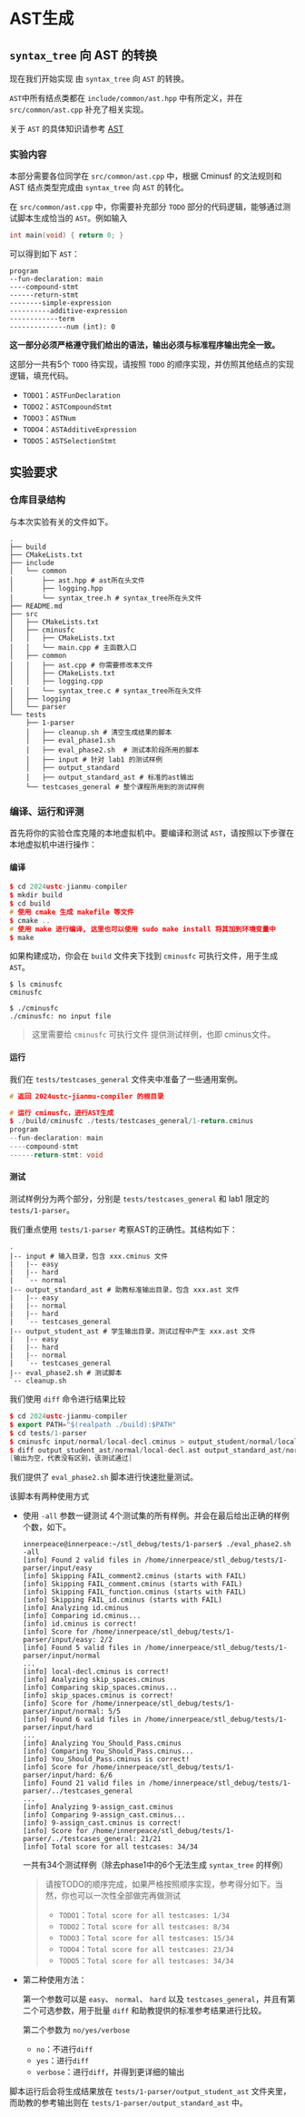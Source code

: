 # AST生成

## `syntax_tree` 向 AST 的转换

现在我们开始实现 由 `syntax_tree` 向 `AST` 的转换。

`AST`中所有结点类都在 `include/common/ast.hpp` 中有所定义，并在 `src/common/ast.cpp` 补充了相关实现。

关于 `AST` 的具体知识请参考 [AST](./AST.md)

### 实验内容

本部分需要各位同学在 `src/common/ast.cpp` 中，根据 Cminusf 的文法规则和 AST 结点类型完成由 `syntax_tree` 向 `AST` 的转化。 

在 `src/common/ast.cpp` 中，你需要补充部分 `TODO` 部分的代码逻辑，能够通过测试脚本生成恰当的 `AST`。例如输入

```c++
int main(void) { return 0; }
```

可以得到如下 `AST`：

```
program
--fun-declaration: main
----compound-stmt
------return-stmt
--------simple-expression
----------additive-expression
------------term
--------------num (int): 0
```

**这一部分必须严格遵守我们给出的语法，输出必须与标准程序输出完全一致。**

这部分一共有5个 `TODO` 待实现，请按照 `TODO` 的顺序实现，并仿照其他结点的实现逻辑，填充代码。

- `TODO1`：`ASTFunDeclaration`
- `TODO2`：`ASTCompoundStmt`
- `TODO3`：`ASTNum`
- `TODO4`：`ASTAdditiveExpression`
- `TODO5`：`ASTSelectionStmt`

## 实验要求

### 仓库目录结构

与本次实验有关的文件如下。

```
.
├── build
├── CMakeLists.txt
├── include
│   └── common
│       ├── ast.hpp	# ast所在头文件
│       ├── logging.hpp
│       └── syntax_tree.h # syntax_tree所在头文件
├── README.md
├── src
│   ├── CMakeLists.txt
│   ├── cminusfc
│   │   ├── CMakeLists.txt
│   │   └── main.cpp # 主函数入口
│   ├── common
│   │   ├── ast.cpp # 你需要修改本文件
│   │   ├── CMakeLists.txt
│   │   ├── logging.cpp
│   │   └── syntax_tree.c # syntax_tree所在头文件
│   ├── logging
│   └── parser
└── tests
    ├── 1-parser
    │   ├── cleanup.sh # 清空生成结果的脚本
    │   ├── eval_phase1.sh
    │   ├── eval_phase2.sh	# 测试本阶段所用的脚本
    │   ├── input # 针对 lab1 的测试样例
    │   ├── output_standard
    │   ├── output_standard_ast # 标准的ast输出
    └── testcases_general # 整个课程所用到的测试样例
```

### 编译、运行和评测

首先将你的实验仓库克隆的本地虚拟机中。要编译和测试 `AST`，请按照以下步骤在本地虚拟机中进行操作：

#### 编译

```c++
$ cd 2024ustc-jianmu-compiler
$ mkdir build
$ cd build
# 使用 cmake 生成 makefile 等文件
$ cmake ..
# 使用 make 进行编译, 这里也可以使用 sudo make install 将其加到环境变量中
$ make
```

如果构建成功，你会在 `build` 文件夹下找到 `cminusfc` 可执行文件，用于生成 `AST`。

```
$ ls cminusfc
cminusfc

$ ./cminusfc
./cminusfc: no input file
```

>这里需要给 `cminusfc` 可执行文件 提供测试样例，也即 cminus文件。

#### 运行

我们在 `tests/testcases_general` 文件夹中准备了一些通用案例。

```c++
# 返回 2024ustc-jianmu-compiler 的根目录

# 运行 cminusfc，进行AST生成
$ ./build/cminusfc ./tests/testcases_general/1-return.cminus 
program
--fun-declaration: main
----compound-stmt
------return-stmt: void
```

#### 测试

测试样例分为两个部分，分别是 `tests/testcases_general` 和 lab1 限定的 `tests/1-parser`。

我们重点使用 `tests/1-parser` 考察AST的正确性。其结构如下：

```
.
|-- input # 输入目录，包含 xxx.cminus 文件
|   |-- easy
|   |-- hard
|   `-- normal
|-- output_standard_ast # 助教标准输出目录，包含 xxx.ast 文件
|   |-- easy
|   |-- normal
|   |-- hard
|   `-- testcases_general
|-- output_student_ast # 学生输出目录，测试过程中产生 xxx.ast 文件
|   |-- easy
|   |-- hard
|   |-- normal
|   `-- testcases_general
|-- eval_phase2.sh # 测试脚本
`-- cleanup.sh
```

我们使用 `diff` 命令进行结果比较

```c++
$ cd 2024ustc-jianmu-compiler
$ export PATH="$(realpath ./build):$PATH"
$ cd tests/1-parser
$ cminusfc input/normal/local-decl.cminus > output_student/normal/local-decl.ast
$ diff output_student_ast/normal/local-decl.ast output_standard_ast/normal/local-decl.ast
[输出为空，代表没有区别，该测试通过]
```

我们提供了 `eval_phase2.sh` 脚本进行快速批量测试。

该脚本有两种使用方式

- 使用 `-all` 参数一键测试 4个测试集的所有样例。并会在最后给出正确的样例个数，如下。

    ```
    innerpeace@innerpeace:~/stl_debug/tests/1-parser$ ./eval_phase2.sh -all
    [info] Found 2 valid files in /home/innerpeace/stl_debug/tests/1-parser/input/easy
    [info] Skipping FAIL_comment2.cminus (starts with FAIL)
    [info] Skipping FAIL_comment.cminus (starts with FAIL)
    [info] Skipping FAIL_function.cminus (starts with FAIL)
    [info] Skipping FAIL_id.cminus (starts with FAIL)
    [info] Analyzing id.cminus
    [info] Comparing id.cminus...
    [info] id.cminus is correct!
    [info] Score for /home/innerpeace/stl_debug/tests/1-parser/input/easy: 2/2
    [info] Found 5 valid files in /home/innerpeace/stl_debug/tests/1-parser/input/normal
    ...
    [info] local-decl.cminus is correct!
    [info] Analyzing skip_spaces.cminus
    [info] Comparing skip_spaces.cminus...
    [info] skip_spaces.cminus is correct!
    [info] Score for /home/innerpeace/stl_debug/tests/1-parser/input/normal: 5/5
    [info] Found 6 valid files in /home/innerpeace/stl_debug/tests/1-parser/input/hard
    ...
    [info] Analyzing You_Should_Pass.cminus
    [info] Comparing You_Should_Pass.cminus...
    [info] You_Should_Pass.cminus is correct!
    [info] Score for /home/innerpeace/stl_debug/tests/1-parser/input/hard: 6/6
    [info] Found 21 valid files in /home/innerpeace/stl_debug/tests/1-parser/../testcases_general
    ...
    [info] Analyzing 9-assign_cast.cminus
    [info] Comparing 9-assign_cast.cminus...
    [info] 9-assign_cast.cminus is correct!
    [info] Score for /home/innerpeace/stl_debug/tests/1-parser/../testcases_general: 21/21
    [info] Total score for all testcases: 34/34
    ```

    一共有34个测试样例（除去phase1中的6个无法生成 `syntax_tree` 的样例）

    >请按TODO的顺序完成，如果严格按照顺序实现，参考得分如下。当然，你也可以一次性全部做完再做测试
    >
    >- `TODO1`：`Total score for all testcases: 1/34`
    >- `TODO2`：`Total score for all testcases: 8/34`
    >- `TODO3`：`Total score for all testcases: 15/34`
    >- `TODO4`：`Total score for all testcases: 23/34`
    >- `TODO5`：`Total score for all testcases: 34/34`

- 第二种使用方法：

    第一个参数可以是 `easy`、 `normal`、 `hard` 以及 `testcases_general`，并且有第二个可选参数，用于批量 `diff` 和助教提供的标准参考结果进行比较。

    第二个参数为 `no/yes/verbose`

    - `no`：不进行`diff`
    - `yes`：进行`diff`
    - `verbose`：进行`diff`，并得到更详细的输出

脚本运行后会将生成结果放在 `tests/1-parser/output_student_ast` 文件夹里，而助教的参考输出则在 `tests/1-parser/output_standard_ast` 中。